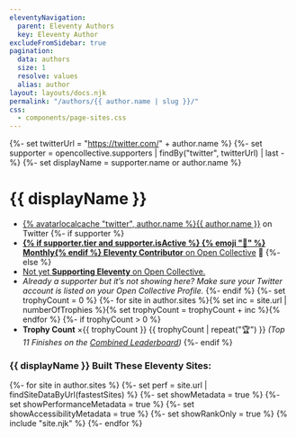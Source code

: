 ```yaml
---
eleventyNavigation:
  parent: Eleventy Authors
  key: Eleventy Author
excludeFromSidebar: true
pagination:
  data: authors
  size: 1
  resolve: values
  alias: author
layout: layouts/docs.njk
permalink: "/authors/{{ author.name | slug }}/"
css:
  - components/page-sites.css
---
```

{%- set twitterUrl = "https://twitter.com/" + author.name %}
{%- set supporter = opencollective.supporters | findBy("twitter", twitterUrl) | last -%}
{%- set displayName = supporter.name or author.name %}

# {{ displayName }}

* <a href="{{ twitterUrl }}">{% avatarlocalcache "twitter", author.name %}{{ author.name }}</a> on Twitter
{%- if supporter %}
* <a href="{{ supporter.profile }}" class="elv-externalexempt supporters-link" rel="nofollow"><strong>{% if supporter.tier and supporter.isActive %} {% emoji "📅" %} Monthly{% endif %} Eleventy Contributor</strong> on Open Collective</a> 🎈
{%- else %}
* <a href="https://opencollective.com/11ty">Not yet <strong>Supporting Eleventy</strong> on Open Collective.</a>
* <em>Already a supporter but it’s not showing here? Make sure your Twitter account is listed on your Open Collective Profile.</em>
{%- endif %}
{%- set trophyCount = 0 %}
{%- for site in author.sites %}{% set inc = site.url | numberOfTrophies %}{% set trophyCount = trophyCount + inc %}{% endfor %}
{%- if trophyCount > 0 %}
* **Trophy Count** ×{{ trophyCount }} {{ trophyCount | repeat("🏆") }} _(Top 11 Finishes on the [Combined Leaderboard](/leaderboard/combined/))_
{%- endif %}

### {{ displayName }} Built These Eleventy Sites:

<div class="lo sites-lo" style="--lo-margin-h: 2rem; --lo-margin-v: 1rem; --lo-stackpoint: 31.25em;">
{%- for site in author.sites %}
  {%- set perf = site.url | findSiteDataByUrl(fastestSites) %}
  {%- set showMetadata = true %}
  {%- set showPerformanceMetadata = true %}
  {%- set showAccessibilityMetadata = true %}
  {%- set showRankOnly = true %}
  {% include "site.njk" %}
{%- endfor %}
</div>